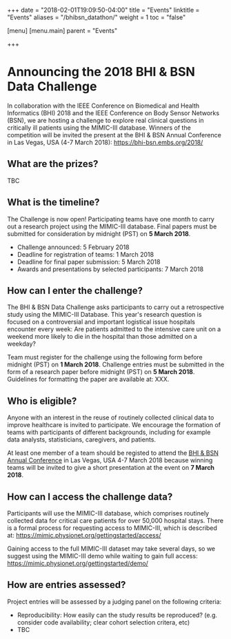 +++
date = "2018-02-01T19:09:50-04:00"
title = "Events"
linktitle = "Events"
aliases = "/bhibsn_datathon/"
weight = 1
toc = "false"

[menu]
  [menu.main]
    parent = "Events"

+++

# Announcing the 2018 BHI & BSN Data Challenge

In collaboration with the IEEE Conference on Biomedical and Health Informatics (BHI) 2018 and the IEEE Conference on Body Sensor Networks (BSN), we are hosting a challenge to explore real clinical questions in critically ill patients using the MIMIC-III database. Winners of the competition will be invited the present at the BHI & BSN Annual Conference in Las Vegas, USA (4-7 March 2018): https://bhi-bsn.embs.org/2018/

## What are the prizes?

TBC

## What is the timeline?

The Challenge is now open! Participating teams have one month to carry out a research project using the MIMIC-III database. Final papers must be submitted for consideration by midnight (PST) on **5 March 2018**.

- Challenge announced: 5 February 2018
- Deadline for registration of teams: 1 March 2018
- Deadline for final paper submission: 5 March 2018
- Awards and presentations by selected participants: 7 March 2018 

## How can I enter the challenge?

The BHI & BSN Data Challenge asks participants to carry out a retrospective study using the MIMIC-III Database. This year's research question is focused on a controversial and important logistical issue hospitals encounter every week: Are patients admitted to the intensive care unit on a weekend more likely to die in the hospital than those admitted on a weekday? 

Team must register for the challenge using the following form before midnight (PST) on **1 March 2018**. Challenge entries must be submitted in the form of a research paper before midnight (PST) on **5 March 2018**. Guidelines for formatting the paper are available at: XXX.

<!-- Explain why we have selected this challenge. Aim is to introduce people to working with MIMIC-III; interested in seeing diversity approaches to look at similar question; seek to reinforce good practice in retrospective research. -->

## Who is eligible?

Anyone with an interest in the reuse of routinely collected clinical data to improve healthcare is invited to participate. We encourage the formation of teams with participants of different backgrounds, including for example data analysts, statisticians, caregivers, and patients. 

At least one member of a team should be registed to attend the [BHI & BSN Annual Conference](https://bhi-bsn.embs.org/2018/) in Las Vegas, USA 4-7 March 2018 because winning teams will be invited to give a short presentation at the event on **7 March 2018**.

## How can I access the challenge data?

Participants will use the MIMIC-III database, which comprises routinely collected data for critical care patients for over 50,000 hospital stays. There is a formal process for requesting access to MIMIC-III, which is described at: https://mimic.physionet.org/gettingstarted/access/

Gaining access to the full MIMIC-III dataset may take several days, so we suggest using the MIMIC-III demo while waiting to gain full access: https://mimic.physionet.org/gettingstarted/demo/

## How are entries assessed?

Project entries will be assessed by a judging panel on the following criteria:

- Reproducibility: How easily can the study results be reproduced? (e.g. consider code availability; clear cohort selection critera, etc)
- TBC



